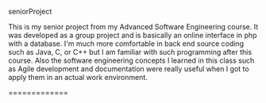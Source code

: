 seniorProject

This is my senior project from my Advanced Software Engineering course. It was developed as a group project and is basically an online interface in php with a database. I'm much more comfortable in back end source coding such as Java, C, or C++ but I am familiar with such programming after this course. Also the software engineering concepts I learned in this class such as Agile development and documentation were really useful when I got to apply them in an actual work environment.

=============
